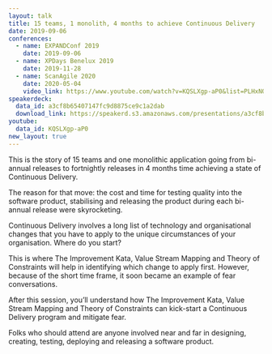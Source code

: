 ```yaml
---
layout: talk
title: 15 teams, 1 monolith, 4 months to achieve Continuous Delivery
date: 2019-09-06
conferences:
  - name: EXPANDConf 2019
    date: 2019-09-06
  - name: XPDays Benelux 2019
    date: 2019-11-28
  - name: ScanAgile 2020
    date: 2020-05-04
    video_link: https://www.youtube.com/watch?v=KQSLXgp-aP0&list=PLHxNOhe276_4fELp-u0TPjRNs9s9Dzqm2
speakerdeck:
  data_id: a3cf8b65407147fc9d8875ce9c1a2dab
  download_link: https://speakerd.s3.amazonaws.com/presentations/a3cf8b65407147fc9d8875ce9c1a2dab/15_teams__1_monolith_and_4_months_to_achieve_Continuous_Delivery.pdf
youtube:
  data_id: KQSLXgp-aP0
new_layout: true
---
```

This is the story of 15 teams and one monolithic application going from bi-annual releases to fortnightly releases in 4 months time achieving a state of Continuous Delivery.

The reason for that move: the cost and time for testing quality into the software product, stabilising and releasing the product during each bi-annual release were skyrocketing.

Continuous Delivery involves a long list of technology and organisational changes that you have to apply to the unique circumstances of your organisation. Where do you start?

This is where The Improvement Kata, Value Stream Mapping and Theory of Constraints will help in identifying which change to apply first. However, because of the short time frame, it soon became an example of fear conversations.

After this session, you’ll understand how The Improvement Kata, Value Stream Mapping and Theory of Constraints can kick-start a Continuous Delivery program and mitigate fear.

Folks who should attend are anyone involved near and far in designing, creating, testing, deploying and releasing a software product.

